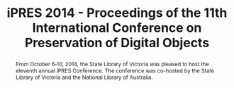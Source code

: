 ---
abstract: 'From October 6‐10, 2014, the State Library of Victoria was pleased to host
  the eleventh annual iPRES Conference. The conference was co-hosted by the State
  Library of Victoria and the National Library of Australia. '
creators:
- Serena Coates
- Ross King
- Steve Knight
- Christopher Lee
- Peter McKinney
- Erin O'Meara
- David Pearson
date: null
document_url: https://services.phaidra.univie.ac.at/api/object/o:378066/download
grand_parent: iPRES
institutions: []
keywords:
- conferences
- state library of victoria
- national library of australia
- melbourne
- australia
- digital preservation
landing_page_url: https://phaidra.univie.ac.at/o:378066
language: eng
layout: publication
license: CC BY-NC-SA 3.0 AT
notes_url: null
parent: iPRES 2014
publication_type: proceedings
size: 39353324
slides_url: null
source_name: iPRES
stream_url: null
title: iPRES 2014 - Proceedings of the 11th International Conference on Preservation
  of Digital Objects
year: 2014
---